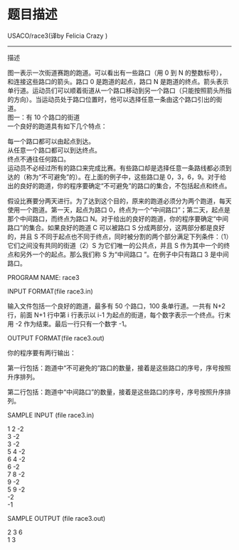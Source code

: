 # 题目描述


<div>
USACO/race3(译by Felicia Crazy )
<hr/>
</div>
<p>
描述
</p>
<p>
图一表示一次街道赛跑的跑道。可以看出有一些路口（用 0 到 N 的整数标号），和连接这些路口的箭头。路口 0 是跑道的起点，路口 N 是跑道的终点。箭头表示单行道。运动员们可以顺着街道从一个路口移动到另一个路口（只能按照箭头所指的方向）。当运动员处于路口位置时，他可以选择任意一条由这个路口引出的街道。 <br/>
<img alt="" src="/images/upload/image/20120711/20120711172534_77617.gif"/><br/>
图一：有 10 个路口的街道 <br/>
一个良好的跑道具有如下几个特点：
</p>
<p>
每一个路口都可以由起点到达。 <br/>
从任意一个路口都可以到达终点。 <br/>
终点不通往任何路口。 <br/>
运动员不必经过所有的路口来完成比赛。有些路口却是选择任意一条路线都必须到达的（称为“不可避免”的）。在上面的例子中，这些路口是 0，3，6，9。对于给出的良好的跑道，你的程序要确定“不可避免”的路口的集合，不包括起点和终点。
</p>
<p>
假设比赛要分两天进行。为了达到这个目的，原来的跑道必须分为两个跑道，每天使用一个跑道。第一天，起点为路口 0，终点为一个“中间路口”；第二天，起点是那个中间路口，而终点为路口 N。对于给出的良好的跑道，你的程序要确定“中间路口”的集合。如果良好的跑道 C 可以被路口 S 分成两部分，这两部分都是良好的，并且 S 不同于起点也不同于终点，同时被分割的两个部分满足下列条件：（1）它们之间没有共同的街道（2）S 为它们唯一的公共点，并且 S 作为其中一个的终点和另外一个的起点。那么我们称 S 为“中间路口 ”。在例子中只有路口 3 是中间路口。
</p>
<p>
PROGRAM NAME: race3
</p>
<p>
INPUT FORMAT(file race3.in)
</p>
<p>
输入文件包括一个良好的跑道，最多有 50 个路口，100 条单行道。一共有 N+2 行，前面 N+1 行中第 i 行表示以 i-1 为起点的街道，每个数字表示一个终点。行末用 -2 作为结束。最后一行只有一个数字 -1。
</p>
<p>
OUTPUT FORMAT(file race3.out)
</p>
<p>
你的程序要有两行输出：
</p>
<p>
第一行包括：跑道中“不可避免的”路口的数量，接着是这些路口的序号，序号按照升序排列。
</p>
<p>
第二行包括：跑道中“中间路口”的数量，接着是这些路口的序号，序号按照升序排列。
</p>
<p>
SAMPLE INPUT (file race3.in)
</p>
<p>
1 2 -2<br/>
3 -2<br/>
3 -2<br/>
5 4 -2<br/>
6 4 -2<br/>
6 -2<br/>
7 8 -2<br/>
9 -2<br/>
5 9 -2<br/>
-2<br/>
-1
</p>
<p>
SAMPLE OUTPUT (file race3.out)
</p>
<p>
2 3 6<br/>
1 3
</p>
<p>
 
</p>
